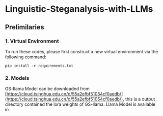 # Linguistic-Steganalysis-with-LLMs

## Prelimilaries

### 1. Virtual Environment
To run these codes, please first construct a new virtual environment via the following command:
```shell
pip install -r requirements.txt
```


### 2. Models
GS-llama Model can be downloaded from [https://cloud.tsinghua.edu.cn/d/55a2efbf51054cf0aedb/](https://cloud.tsinghua.edu.cn/d/55a2efbf51054cf0aedb/), this is a output directory contained the lora weights of GS-llama.
Llama Model is available in 
